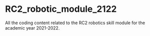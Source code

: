 # RC2_robotic_module_2122
All the coding content related to the RC2 robotics skill module for the academic year 2021-2022.
